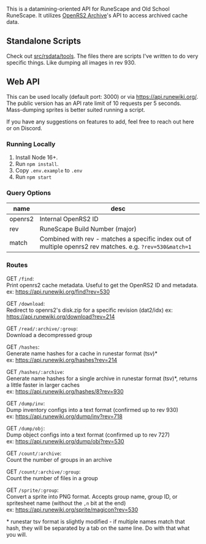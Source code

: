 This is a datamining-oriented API for RuneScape and Old School RuneScape.
It utilizes [OpenRS2 Archive](https://archive.openrs2.org/)'s API to access archived cache data.

## Standalone Scripts

Check out [src/rsdata/tools](./src/rsdata/tools). The files there are scripts I've written to do very specific things. Like dumping all images in rev 930.

## Web API

This can be used locally (default port: 3000) or via https://api.runewiki.org/. The public version has an API rate limit of 10 requests per 5 seconds.  
Mass-dumping sprites is better suited running a script.

If you have any suggestions on features to add, feel free to reach out here or on Discord.

### Running Locally

1. Install Node 16+.
2. Run `npm install`.
3. Copy `.env.example` to `.env`
4. Run `npm start`

### Query Options

|name|desc|
|-|-|
|openrs2|Internal OpenRS2 ID|
|rev|RuneScape Build Number (major)|
|match|Combined with rev - matches a specific index out of multiple openrs2 rev matches. e.g. `?rev=530&match=1`

### Routes

GET `/find`:  
Print openrs2 cache metadata. Useful to get the OpenRS2 ID and metadata.
ex: https://api.runewiki.org/find?rev=530

GET `/download`:  
Redirect to openrs2's disk.zip for a specific revision (dat2/idx)
ex: https://api.runewiki.org/download?rev=214

GET `/read/:archive/:group`:  
Download a decompressed group

GET `/hashes`:  
Generate name hashes for a cache in runestar format (tsv)*  
ex: https://api.runewiki.org/hashes?rev=214

GET `/hashes/:archive`:  
Generate name hashes for a single archive in runestar format (tsv)*, returns a little faster in larger caches  
ex: https://api.runewiki.org/hashes/8?rev=930

GET `/dump/inv`:  
Dump inventory configs into a text format (confirmed up to rev 930)  
ex: https://api.runewiki.org/dump/inv?rev=718

GET `/dump/obj`:  
Dump object configs into a text format (confirmed up to rev 727)  
ex: https://api.runewiki.org/dump/obj?rev=530

GET `/count/:archive`:  
Count the number of groups in an archive

GET `/count/:archive/:group`:  
Count the number of files in a group

GET `/sprite/:group`:  
Convert a sprite into PNG format. Accepts group name, group ID, or spritesheet name (without the `,n` bit at the end)  
ex: https://api.runewiki.org/sprite/magicon?rev=530

\* runestar tsv format is slightly modified - if multiple names match that hash, they will be separated by a tab on the same line. Do with that what you will.
